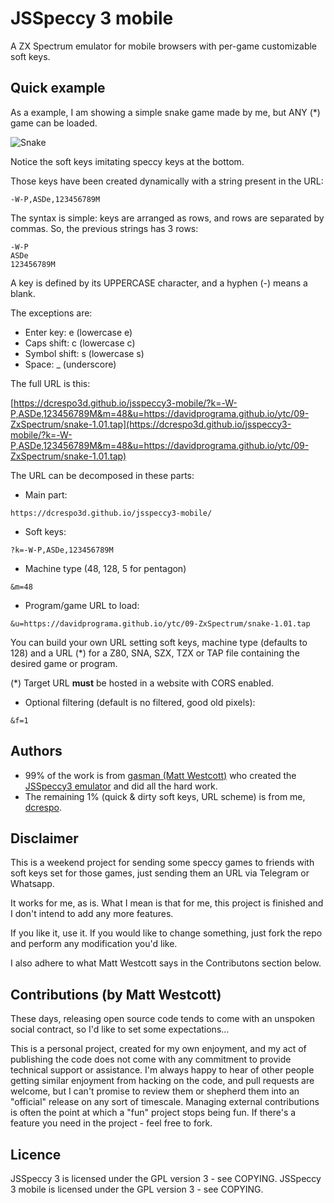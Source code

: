 # JSSpeccy 3 mobile

A ZX Spectrum emulator for mobile browsers with per-game customizable soft keys.

## Quick example

As a example, I am showing a simple snake game made by me, but ANY (*) game can be loaded.

![Snake](https://dcrespo3d.github.io/jsspeccy3-mobile/img/jss3m-snake.png)

Notice the soft keys imitating speccy keys at the bottom.

Those keys have been created dynamically with a string present in the URL:

```
-W-P,ASDe,123456789M
```

The syntax is simple: keys are arranged as rows, and rows are separated by commas. So, the previous strings has 3 rows:

```
-W-P
ASDe
123456789M
```

A key is defined by its UPPERCASE character, and a hyphen (-) means a blank.

The exceptions are:
- Enter key: e (lowercase e)
- Caps shift: c (lowercase c)
- Symbol shift: s (lowercase s)
- Space: _ (underscore)

The full URL is this:

[https://dcrespo3d.github.io/jsspeccy3-mobile/?k=-W-P,ASDe,123456789M&m=48&u=https://davidprograma.github.io/ytc/09-ZxSpectrum/snake-1.01.tap](https://dcrespo3d.github.io/jsspeccy3-mobile/?k=-W-P,ASDe,123456789M&m=48&u=https://davidprograma.github.io/ytc/09-ZxSpectrum/snake-1.01.tap)

The URL can be decomposed in these parts:
- Main part:
```
https://dcrespo3d.github.io/jsspeccy3-mobile/
```
- Soft keys:
```
?k=-W-P,ASDe,123456789M
```
- Machine type (48, 128, 5 for pentagon)
```
&m=48
```
- Program/game URL to load:
```
&u=https://davidprograma.github.io/ytc/09-ZxSpectrum/snake-1.01.tap
```

You can build your own URL setting soft keys, machine type (defaults to 128) and a URL (*) for a Z80, SNA, SZX, TZX or TAP file containing the desired game or program.

(*) Target URL **must** be hosted in a website with CORS enabled. 

- Optional filtering (default is no filtered, good old pixels):
```
&f=1
```


## Authors

- 99% of the work is from [gasman (Matt Westcott)](https://github.com/gasman) who created the [JSSpeccy3 emulator](https://github.com/gasman/jsspeccy3) and did all the hard work.
- The remaining 1% (quick & dirty soft keys, URL scheme) is from me, [dcrespo](https://github.com/dcrespo3d).

## Disclaimer

This is a weekend project for sending some speccy games to friends with soft keys set for those games, just sending them an URL via Telegram or Whatsapp.

It works for me, as is. What I mean is that for me, this project is finished and I don't intend to add any more features.

If you like it, use it. If you would like to change something, just fork the repo and perform any modification you'd like.

I also adhere to what Matt Westcott says in the Contributons section below.

## Contributions (by Matt Westcott)

These days, releasing open source code tends to come with an unspoken social contract, so I'd like to set some expectations...

This is a personal project, created for my own enjoyment, and my act of publishing the code does not come with any commitment to provide technical support or assistance. I'm always happy to hear of other people getting similar enjoyment from hacking on the code, and pull requests are welcome, but I can't promise to review them or shepherd them into an "official" release on any sort of timescale. Managing external contributions is often the point at which a "fun" project stops being fun. If there's a feature you need in the project - feel free to fork.

## Licence

JSSpeccy 3 is licensed under the GPL version 3 - see COPYING.
JSSpeccy 3 mobile is licensed under the GPL version 3 - see COPYING.

